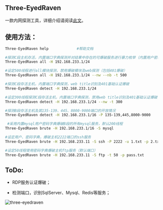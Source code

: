 ## Three-EyedRaven

一款内网探测工具，详细介绍请阅读[此文](https://www.cnblogs.com/zha0gongz1/p/17400520.html)。

## 使用方法：

``` bash
Three-EyedRaven help             #帮助文档

#探测C段主机存活，内置端口字典探测并对结果中存在的可爆破服务进行暴力枚举（内置用户密码字典）
Three-EyedRaven all -H 192.168.233.1/24 

#设定500线程进行all模块探测，禁用爆破模块及web探测（包括401爆破）
Three-EyedRaven all -H 192.168.233.1/24 --nw --nb -t 500

#探测C段存活主机，内置端口字典探测，web title识别及401基础认证爆破
Three-EyedRaven detect -H 192.168.233.1/24

#设定300线程探测C段存活主机，内置端口字典探测，禁用web title识别及401基础认证爆破
Three-EyedRaven detect -H 192.168.233.1/24 --nw -t 300

#探测B段存活主机及其135-139、445、8000-9000端口的开放情况
Three-EyedRaven detect -H 192.168.233.1/16 -P 135-139,445,8000-9000

 #采用内置mysql用户密码字典爆破B段的所有mysql服务，默认200线程
Three-EyedRaven brute -H 192.168.233.1/16 -S mysql

#设定用户、密码字典，爆破主机2222端口的ssh服务
Three-EyedRaven brute -H 192.168.233.11 -S ssh -P 2222 -u 1.txt -p 2.txt

#设定50线程使用密码字典爆破主机ftp服务（默认端口）
Three-EyedRaven brute -H 192.168.233.11 -S ftp -t 50 -p pass.txt   
```


## ToDo: 

- RDP服务认证爆破；

- 检测端口，识别SqlServer、Mysql、Redis等服务；

![three-eyedraven]()
